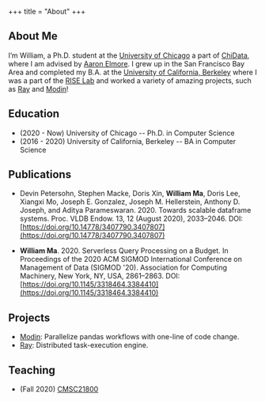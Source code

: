+++
title = "About"
+++

## About Me

I’m William, a Ph.D. student at the [University of Chicago](https://www.uchicago.edu)
a part of [ChiData](https://data.cs.uchicago.edu), 
where I am advised by [Aaron Elmore](http://people.cs.uchicago.edu/~aelmore/). 
I grew up in the San Francisco Bay Area and completed my B.A. at the [University of California, Berkeley](https://berkeley.edu)
where I was a part of the [RISE Lab](https://rise.cs.berkeley.edu) and worked a variety of amazing projects, such as [Ray](https://github.com/ray-project/ray) and [Modin](https://github.com/modin-project/modin)!

## Education

* (2020 - Now) University of Chicago -- Ph.D. in Computer Science 
* (2016 - 2020) University of California, Berkeley -- BA in Computer Science

## Publications

* Devin Petersohn, Stephen Macke, Doris Xin, **William Ma**, Doris Lee, Xiangxi Mo, Joseph E. Gonzalez, Joseph M. Hellerstein, Anthony D. Joseph, and Aditya Parameswaran. 2020. Towards scalable dataframe systems. Proc. VLDB Endow. 13, 12 (August 2020), 2033–2046. DOI:[https://doi.org/10.14778/3407790.3407807](https://doi.org/10.14778/3407790.3407807)

* **William Ma**. 2020. Serverless Query Processing on a Budget. In Proceedings of the 2020 ACM SIGMOD International Conference on Management of Data (SIGMOD '20). Association for Computing Machinery, New York, NY, USA, 2861–2863. DOI:[https://doi.org/10.1145/3318464.3384410](https://doi.org/10.1145/3318464.3384410)

## Projects

* [Modin](https://github.com/modin-project/modin): Parallelize pandas workflows with one-line of code change.
* [Ray](https://github.com/ray-project/ray): Distributed task-execution engine.

## Teaching

* (Fall 2020) [CMSC21800](http://sanjayk.io/cmsc21800/)
